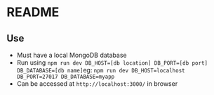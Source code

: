 # README

## Use
- Must have a local MongoDB database
- Run using `npm run dev DB_HOST=[db location] DB_PORT=[db port] DB_DATABASE=[db name]`eg: `npm run dev DB_HOST=localhost DB_PORT=27017 DB_DATABASE=myapp`
- Can be accessed at `http://localhost:3000/` in browser